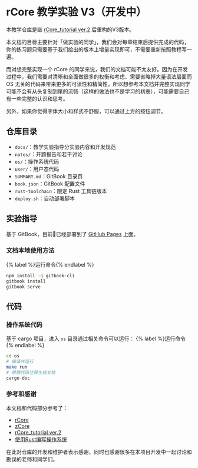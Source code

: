 # rCore 教学实验 V3（开发中）

本教学仓库是继 [rCore_tutorial ver.2](https://rcore-os.github.io/rCore_tutorial_doc/) 后重构的V3版本。

本文档的目标主要针对「做实验的同学」，我们会对每章结束后提供完成的代码，你的练习题只需要基于我们给出的版本上增量实现即可，不需要重新按照教程写一遍。

而对想完整实现一个 rCore 的同学来说，我们的文档可能不太友好。因为在开发过程中，我们需要对清晰和全面做很多的权衡和考虑、需要省略掉大量语法层面而 OS 无关的代码来带来更多的可读性和精简性，所以想参考本文档并完整实现同学可能不会有从头复制到尾的流畅（这样的做法也不是学习的初衷），可能需要自己有一些完整的认识和思考。

另外，如果你觉得字体大小和样式不舒服，可以通过上方的按钮调节。

## 仓库目录

- `docs/`：教学实验指导分实验内容和开发规范
- `notes/`：开题报告和若干讨论
- `os/`：操作系统代码
- `user/`：用户态代码
- `SUMMARY.md`：GitBook 目录页
- `book.json`：GitBook 配置文件
- `rust-toolchain`：限定 Rust 工具链版本
- `deploy.sh`：自动部署脚本
<!-- Rust 工具链版本需要根据时间更新 -->

## 实验指导

基于 GitBook，目前已经部署到了 [GitHub Pages](https://rcore-os.github.io/rCore-Tutorial-deploy/) 上面。

### 文档本地使用方法

{% label %}运行命令{% endlabel %}
```bash
npm install -g gitbook-cli
gitbook install
gitbook serve
```

## 代码

### 操作系统代码
基于 cargo 项目，进入 `os` 目录通过相关命令可以运行：
{% label %}运行命令{% endlabel %}
```bash
cd os
# 编译并运行
make run
# 根据代码注释生成文档
cargo doc
```

### 参考和感谢

本文档和代码部分参考了：
- [rCore](https://github.com/rcore-os/rCore)
- [zCore](https://github.com/rcore-os/zCore)
- [rCore_tutorial ver.2](https://rcore-os.github.io/rCore_tutorial_doc/)
- [使用Rust编写操作系统](https://github.com/rustcc/writing-an-os-in-rust)

在此对仓库的开发和维护者表示感谢，同时也感谢很多在本项目开发中一起讨论和勘误的老师和同学们。

<!-- TODO LICENSE -->
